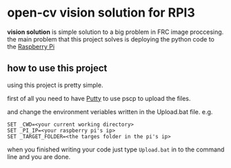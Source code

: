 # open-cv vision solution for RPI3
**vision solution** is simple solution to a big problem in FRC image proccesing.
the main problem that this project solves is deploying the python code to the [Raspberry Pi](https://www.raspberrypi.org/)

## how to use this project
using this project is pretty simple. 

first of all you need to have [Putty](https://www.putty.org/) to use pscp to upload the files.

and change the environment veriables written in the Upload.bat file.
e.g.
```
SET _CWD=<your current working directory>
SET _PI_IP=<your raspberry pi's ip>
SET _TARGET_FOLDER=<the targes folder in the pi's ip>
```
when you finished writing your code just type ```Upload.bat``` in to the command line and you are done.

